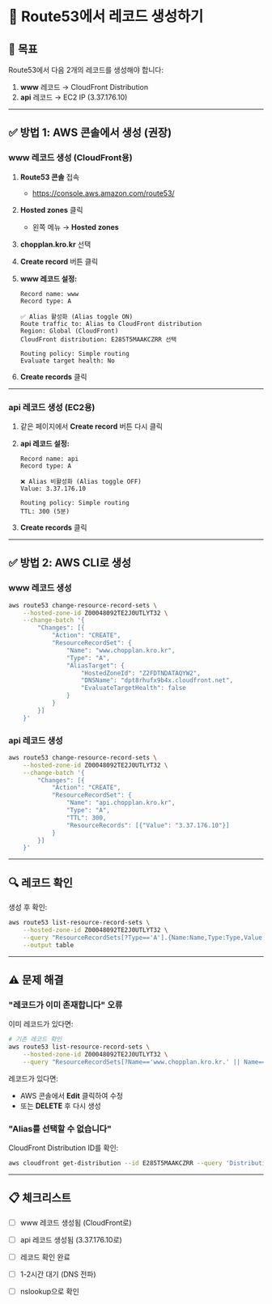 # 📝 Route53에서 레코드 생성하기

## 🎯 목표

Route53에서 다음 2개의 레코드를 생성해야 합니다:
1. **www** 레코드 → CloudFront Distribution
2. **api** 레코드 → EC2 IP (3.37.176.10)

---

## ✅ 방법 1: AWS 콘솔에서 생성 (권장)

### www 레코드 생성 (CloudFront용)

1. **Route53 콘솔** 접속
   - https://console.aws.amazon.com/route53/

2. **Hosted zones** 클릭
   - 왼쪽 메뉴 → **Hosted zones**

3. **chopplan.kro.kr** 선택

4. **Create record** 버튼 클릭

5. **www 레코드 설정:**
   ```
   Record name: www
   Record type: A
   
   ✅ Alias 활성화 (Alias toggle ON)
   Route traffic to: Alias to CloudFront distribution
   Region: Global (CloudFront)
   CloudFront distribution: E285T5MAAKCZRR 선택
   
   Routing policy: Simple routing
   Evaluate target health: No
   ```

6. **Create records** 클릭

---

### api 레코드 생성 (EC2용)

1. 같은 페이지에서 **Create record** 버튼 다시 클릭

2. **api 레코드 설정:**
   ```
   Record name: api
   Record type: A
   
   ❌ Alias 비활성화 (Alias toggle OFF)
   Value: 3.37.176.10
   
   Routing policy: Simple routing
   TTL: 300 (5분)
   ```

3. **Create records** 클릭

---

## ✅ 방법 2: AWS CLI로 생성

### www 레코드 생성

```bash
aws route53 change-resource-record-sets \
    --hosted-zone-id Z00048092TE2J0UTLYT32 \
    --change-batch '{
        "Changes": [{
            "Action": "CREATE",
            "ResourceRecordSet": {
                "Name": "www.chopplan.kro.kr",
                "Type": "A",
                "AliasTarget": {
                    "HostedZoneId": "Z2FDTNDATAQYW2",
                    "DNSName": "dpt8rhufx9b4x.cloudfront.net",
                    "EvaluateTargetHealth": false
                }
            }
        }]
    }'
```

### api 레코드 생성

```bash
aws route53 change-resource-record-sets \
    --hosted-zone-id Z00048092TE2J0UTLYT32 \
    --change-batch '{
        "Changes": [{
            "Action": "CREATE",
            "ResourceRecordSet": {
                "Name": "api.chopplan.kro.kr",
                "Type": "A",
                "TTL": 300,
                "ResourceRecords": [{"Value": "3.37.176.10"}]
            }
        }]
    }'
```

---

## 🔍 레코드 확인

생성 후 확인:

```bash
aws route53 list-resource-record-sets \
    --hosted-zone-id Z00048092TE2J0UTLYT32 \
    --query "ResourceRecordSets[?Type=='A'].{Name:Name,Type:Type,Value:ResourceRecords[0].Value,Alias:AliasTarget.DNSName}" \
    --output table
```

---

## ⚠️ 문제 해결

### "레코드가 이미 존재합니다" 오류

이미 레코드가 있다면:
```bash
# 기존 레코드 확인
aws route53 list-resource-record-sets \
    --hosted-zone-id Z00048092TE2J0UTLYT32 \
    --query "ResourceRecordSets[?Name=='www.chopplan.kro.kr.' || Name=='api.chopplan.kro.kr.']"
```

레코드가 있다면:
- AWS 콘솔에서 **Edit** 클릭하여 수정
- 또는 **DELETE** 후 다시 생성

### "Alias를 선택할 수 없습니다"

CloudFront Distribution ID를 확인:
```bash
aws cloudfront get-distribution --id E285T5MAAKCZRR --query 'Distribution.DomainName'
```

---

## 📋 체크리스트

- [ ] www 레코드 생성됨 (CloudFront로)
- [ ] api 레코드 생성됨 (3.37.176.10로)
- [ ] 레코드 확인 완료
- [ ] 1-2시간 대기 (DNS 전파)
- [ ] nslookup으로 확인

